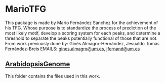 # MarioTFG

This package is made by Mario Fernández Sánchez for the achievement of his TFG. Whose purpose is to standardize the process of prediction of the most likely motif, develop a scoring system for each peaks, and determine a threshold to separate the peaks potentially functional of those that are not. From work previously done by: Ginés Almagro-Hernández, Jesualdo Tomás Fernández-Breis
EMAILS: gines.almagro@um.es, jfernand@um.es

## [ArabidopsisGenome](ArabidopsisGenome)

This folder contains the files used in this work.

